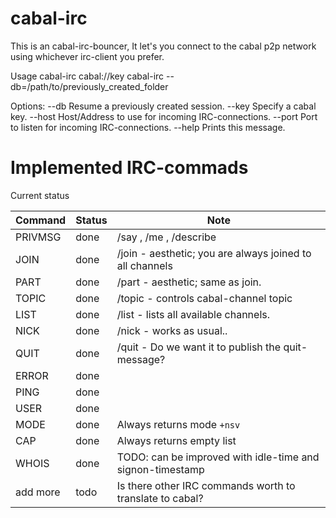 # cabal-irc

This is an cabal-irc-bouncer, It let's you connect to
the cabal p2p network using whichever irc-client you prefer.

Usage
  cabal-irc cabal://key
  cabal-irc --db=/path/to/previously_created_folder

  Options:
    --db      Resume a previously created session.
    --key     Specify a cabal key.
    --host    Host/Address to use for incoming IRC-connections.
    --port    Port to listen for incoming IRC-connections.
    --help    Prints this message.


# Implemented IRC-commads
Current status

| Command   | Status   | Note                                                       |
| --------- | -------- | ---------------------------------------------------------- |
| PRIVMSG   | done     | /say , /me , /describe                                     |
| JOIN      | done     | /join  - aesthetic; you are always joined to all channels  |
| PART      | done     | /part  - aesthetic; same as join.                          |
| TOPIC     | done     | /topic - controls cabal-channel topic                      |
| LIST      | done     | /list  - lists all available channels.                     |
| NICK      | done     | /nick  - works as usual..                                  |
| QUIT      | done     | /quit  - Do we want it to publish the quit-message?        |
| ERROR     | done     |                                                            |
| PING      | done     |                                                            |
| USER      | done     |                                                            |
| MODE      | done     | Always returns mode `+nsv`                                 |
| CAP       | done     | Always returns empty list                                  |
| WHOIS     | done     | TODO: can be improved with idle-time and signon-timestamp  |
| add more  | todo     | Is there other IRC commands worth to translate to cabal?   |


